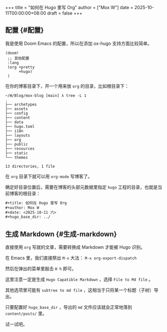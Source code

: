 +++
title = "如何在 Hugo 里写 Org"
author = ["Mox W"]
date = 2025-10-11T00:00:00+08:00
draft = false
+++

## 配置 {#配置}

我是使用 Doom Emacs 的配置，所以在添加 ox-hugo 支持方面比较简单。

```elisp
(doom!
 ;; 其他配置
 :lang
 (org +pretty
      +hugo)
 )
```

在你的博客目录下，开一个用来放 `org` 的目录，比如根目录下：

```plain
~/W/Blog/mox-blog [main] λ tree -L 1
.
├── archetypes
├── assets
├── config
├── content
├── data
├── hugo.toml
├── i18n
├── layouts
├── org
├── public
├── resources
├── static
└── themes

13 directories, 1 file
```

在 `org` 目录下就可以用 `org-mode` 写博客了。

确定好目录位置后，需要在博客的头部元数据里指定 `hugo` 工程的目录，也就是当前博客的根目录：

```org
#+title: 如何在 Hugo 里写 Org
#+author: Mox W
#+date: <2025-10-11 六>
#+hugo_base_dir: ../
```


## 生成 Markdown {#生成-markdown}

直接使用 `org` 写就的文章，需要转换成 Markdown 才能被 Hugo 识别。

在 Emacs 里，我们直接祭出 `M-x` 大法： `M-x org-export-dispatch`

然后在弹出的菜单里敲击 `H h` 即可。

这里注意一定是生成 `Hugo Capatible Markdown` ，选择 `File to Md file` 。

其他选项里可能有 `subtree to md file` ，这相当于只将某一个标题（子树）导出。

只要配置好 `hugo_base_dir` ，导出的 `md` 文件应该就会正常地落到 `content/posts/` 里。

试一试吧。
